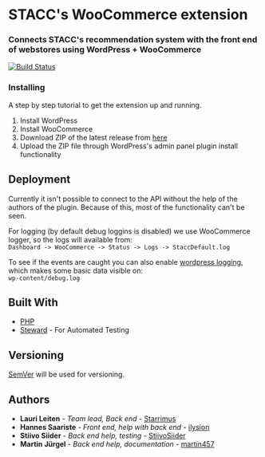 # STACC's WooCommerce extension
### Connects STACC's recommendation system with the front end of webstores using WordPress + WooCommerce  

[![Build Status](https://travis-ci.com/stacc-dasso/woocommerce-extension.svg?branch=dev)](https://travis-ci.com/stacc-dasso/woocommerce-extension)

### Installing

A step by step tutorial to get the extension up and running.
1. Install WordPress
2. Install WooCommerce
3. Download ZIP of the latest release from [here](https://github.com/stacc-dasso/woocommerce-extension/releases)
4. Upload the ZIP file through WordPress's admin panel plugin install functionality

## Deployment

Currently it isn't possible to connect to the API without the help of the authors of the plugin.
Because of this, most of the functionality can't be seen.

For logging (by default debug loggins is disabled) we use WooCommerce logger, so the logs will available from:  
`Dashboard -> WooCommerce -> Status -> Logs -> StaccDefault.log`

To see if the events are caught you can also enable [wordpress logging](https://codex.wordpress.org/Debugging_in_WordPress),
which makes some basic data visible on:  
`wp-content/debug.log`

## Built With

* [PHP](http://php.net/)
* [Steward](https://github.com/lmc-eu/steward) - For Automated Testing


## Versioning

[SemVer](http://semver.org/) will be used for versioning. 
## Authors

* **Lauri Leiten** - *Team lead, Back end* - [Starrimus](https://github.com/Starrimus)
* **Hannes Saariste** - *Front end, help with back end* - [ilysion](https://github.com/ilysion)
* **Stiivo Siider** - *Back end help, testing* - [StiivoSiider](https://github.com/StiivoSiider)
* **Martin Jürgel** - *Back end help, documentation* - [martin457](https://github.com/martin457)
